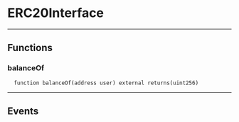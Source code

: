 # ERC20Interface




___

## Functions

### balanceOf

```solidity
  function balanceOf(address user) external returns(uint256)
```





___

## Events

